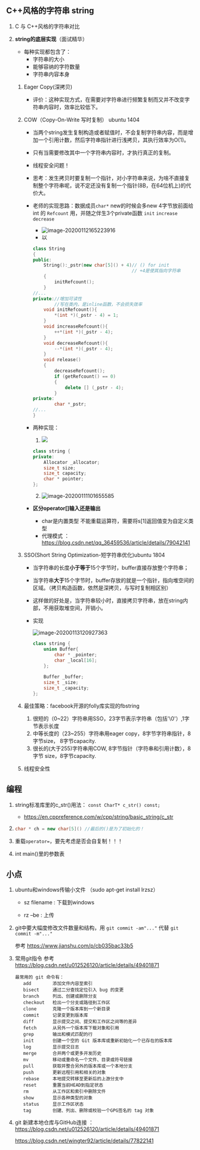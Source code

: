 ## C++风格的字符串 string

1. C 与 C++风格的字符串对比

2. **string的底层实现**（面试精华）
   
   + 每种实现都包含了：
     + 字符串的大小
     + 能够容纳的字符数量
     + 字符串内容本身
   
   1. Eager Copy(深拷贝)
   
      + 评价：这种实现方式，在需要对字符串进行频繁复制而又并不改变字符串内容时，效率比较低下。
      
   2. COW（Copy-On-Write 写时复制） ubuntu 1404
      + 当两个string发生复制构造或者赋值时，不会复制字符串内容，而是增加一个引用计数，然后字符串指针进行浅拷贝，其执行效率为O(1)。
      
      + 只有当需要修改其中一个字符串内容时，才执行真正的复制。
      
      + 线程安全问题！
      
      + 思考：发生拷贝时要复制一个指针，对小字符串来说，为啥不直接复制整个字符串呢，说不定还没有复制一个指针(8B，在64位机上)的代价大。
      
      + 老师的实现思路：数据成员`char*` new的时候会多new 4字节放前面给 int 的 `Refcount` 用，并随之伴生3个private函数 `init` `increase` `decrease` 
      
        + ![image-20200112165223916](2020.01.11.assets/image-20200112165223916.png)
        + 以
      
        ```c++
        class String
        {
        public:
            String():_pstr(new char[5]() + 4)// () for init
                							 // +4是使其指向字符串
            {
                initRefcount();
            }
        //...
        private://增加可读性
            	//写在类内，是inline函数，不会损失效率
            void initRefcount(){   
                *(int *)(_pstr - 4) = 1;
            }
            void increaseRefcount(){
                ++*(int *)(_pstr - 4);
            }
            void decreaseRefcount(){
                --*(int *)(_pstr - 4);
            }
            void release()
            {
                decreaseRefcount();
                if (getRefcount() == 0)
                {
                    delete [] (_pstr - 4);
                }
        private:
                char *_pstr;
        //...   
        }
        ```
      
      + 两种实现：
      
        1. ![](2020.01.11.assets/image-20200111101551784.png)
        
        ```C++
        class string {
        private:
            Allocator _allocator;
            size_t size;
            size_t capacity;
            char * pointer;
        };
        ```
        
        
        
        2. ![image-20200111101655585](2020.01.11.assets/image-20200111101655585.png)
        
      + **区分operator[]输入还是输出**
      
        + char是内置类型 不能重载运算符，需要将s[1]返回值变为自定义类型
        + 代理模式 ： https://blog.csdn.net/qq_36459536/article/details/79042141
      
   3. SSO(Short String Optimization-短字符串优化)ubuntu 1804
      + 当字符串的长度**小于等于**15个字节时，buffer直接存放整个字符串；
   
      + 当字符串**大于**15个字节时，buffer存放的就是一个指针，指向堆空间的区域。（拷贝构造函数，依然是深拷贝，与写时复制相区别）
   
      + 这样做的好处是，当字符串较小时，直接拷贝字符串，放在string内部，不用获取堆空间，开销小。
   
      + 实现
      
        ![image-20200113120927363](2020.01.11.assets/image-20200113120927363.png)
      
        ```C++
        class string {
        	union Buffer{
        		char * _pointer;
        		char _local[16];
        	};
        	
            Buffer _buffer;
        	size_t _size;
        	size_t _capacity;
        };
        ```
      
        
      
   4. 最佳策略：facebook开源的folly库实现的fbstring
   
      1. 很短的（0~22）字符串用SSO，23字节表示字符串（包括'\0'）,1字节表示长度
      2. 中等长度的（23~255）字符串用eager copy，8字节字符串指针，8字节size，
      8字节capacity.
      3. 很长的(大于255)字符串用COW, 8字节指针（字符串和引用计数），8字节
      size，8字节capacity.
   
   5. 线程安全性



## 编程

1. string标准库里的c_str()用法： `const CharT* c_str() const;`
   
   + https://en.cppreference.com/w/cpp/string/basic_string/c_str
   
2. ```c++
   char * ch = new char[5]() //最后的()是为了初始化的！
   ```

3. 重载`operator=`，要先考虑是否会自复制！！！

4. int main()里的参数表



## 小点

1. ubuntu和windows传输小文件  （sudo apt-get install lrzsz）

   + sz filename : 下载到windows

   + rz –be : 上传

2. git中要大幅度修改文件数量和结构，用 `git commit -am"..."` 代替 `git commit -m"..."`

   参考 https://www.jianshu.com/p/cb035bac33b5

3. 常用git指令 参考 https://blog.csdn.net/u012526120/article/details/49401871

   ``` 
   最常用的 git 命令有：
      add        添加文件内容至索引
      bisect     通过二分查找定位引入 bug 的变更
      branch     列出、创建或删除分支
      checkout   检出一个分支或路径到工作区
      clone      克隆一个版本库到一个新目录
      commit     记录变更到版本库
      diff       显示提交之间、提交和工作区之间等的差异
      fetch      从另外一个版本库下载对象和引用
      grep       输出和模式匹配的行
      init       创建一个空的 Git 版本库或重新初始化一个已存在的版本库
      log        显示提交日志
      merge      合并两个或更多开发历史
      mv         移动或重命名一个文件、目录或符号链接
      pull       获取并整合另外的版本库或一个本地分支
      push       更新远程引用和相关的对象
      rebase     本地提交转移至更新后的上游分支中
      reset      重置当前HEAD到指定状态
      rm         从工作区和索引中删除文件
      show       显示各种类型的对象
      status     显示工作区状态
      tag        创建、列出、删除或校验一个GPG签名的 tag 对象
   
   ```

4. git 新建本地仓库与GitHub连接 ：https://blog.csdn.net/u012526120/article/details/49401871

   https://blog.csdn.net/wingter92/article/details/77822141
